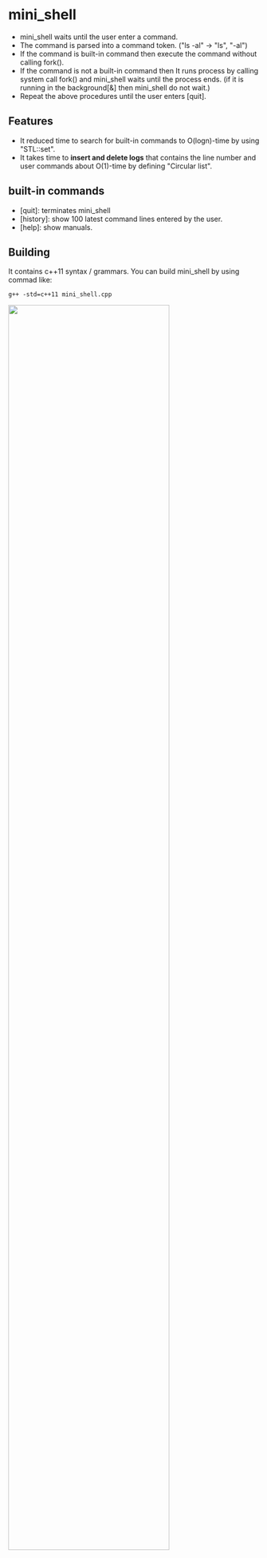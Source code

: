 # mini_shell

 - mini_shell waits until the user enter a command.  
 - The command is parsed into a command token. ("ls -al" -> "ls", "-al")  
 - If the command is built-in command then execute the command without calling fork().  
 - If the command is not a built-in command then It runs process by calling system call fork() and mini_shell waits until the process ends.
    (if it is running in the background[&] then mini_shell do not wait.)
 - Repeat the above procedures until the user enters [quit].

 ## Features
   - It reduced time to search for built-in commands to O(logn)-time by using "STL::set".
   - It takes time to **insert and delete logs** that contains the line number and user commands
      about O(1)-time by defining "Circular list".
 
 ## built-in commands
   - [quit]: terminates mini_shell
   - [history]: show 100 latest command lines entered by the user.
   - [help]: show manuals.

 ## Building
It contains c++11 syntax / grammars. You can build mini_shell by using commad like:
```
g++ -std=c++11 mini_shell.cpp
```

<img width="80%" src="http://210.111.178.136/pstree.gif"/>
